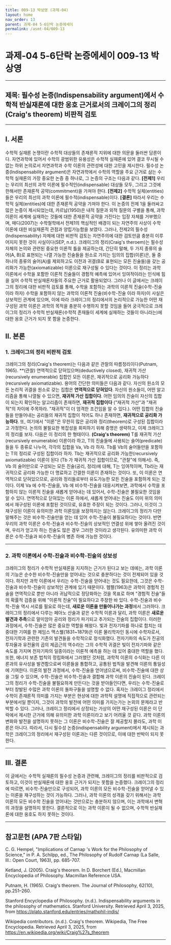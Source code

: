 ```yaml
---
title: 009-13 박상영 (과제-04)
layout: home
nav_order: 13
parent: 과제-04 5-6단락 논증에세이
permalink: /asmt-04/009-13
---
```


# 과제-04 5-6단락 논증에세이 009-13 박상영 

---

## 제목: 필수성 논증(Indispensability argument)에서 수학적 반실재론에 대한 옹호 근거로서의 크레이그의 정리(Craig's theorem) 비판적 검토

---

## I. 서론
수학적 실재론 논쟁이란 수학적 대상들의 존재론적 지위에 대한 의문을 둘러싼 담론이다. 자연과학에 있어서 수학의 광범위한 유용성은 수학적 실재론에 있어 결코 무시될 수 없는 하위 논의로서 자연과학과 수학 이론의 관련성에 대한 고민을 제시한다. 필수성 논증(Indispensability argument)은 자연과학에서 수학의 역할을 주요 근거로 삼는 수학적 실재론의 가장 중요한 논증 중 하나로, 그 논증의 구조는 다음과 같다. **[전제1]** 우리는 우리의 최선의 과학 이론에 필수적인(indispensable) 대상들 모두, 그리고 그것에 한해서만 존재론적 공약(commitment)을 가져야 한다. **[전제2]** 수학적 실체(entities)들은 우리의 최선의 과학 이론에 필수적(indispensable)이다. **[결론]** 따라서 우리는 수학적 실체(entities)에 대한 존재론적 공약을 가져야 한다. 이 논증의 전제 1을 둘러싸고 많은 논증이 제시되었는데, 카르납(1950)은 내적 질문과 외적 질문의 구별을 통해, 과학이론이 세계에 실재하는 것들에 대한 존재론적 공약을 가진다는 입장 자체를 거부했으며, 매디(2007)는 수학철학에서 전제1의 핵심적인 배경이 되는 자연주의 사상이 수학 이론에 대한 비실재론적 관점과 양립가능함을 보였다. 그러나, 전제2의 필수성(Indispensability) 자체에 대한 비판적 검토는 자연주의에 대한 검토만큼 충분히 이루어지지 못한 것이 사실이다(SEP, n.d.). 크레이그의 정리(Craig's theroem)는 필수성 자체의 논의와 관련된 중요한 이론적 틀을 제공하는데, 간단히 말해, 두 가지 종류의 술어(A, B)로 표현되는 나열 가능한 진술들을 원소로 가지는 임의의 집합(이론)은,  둘 중 하나의 종류의 술어(A)를 제외하고도 이전과 귀결(B로 표현되는 모든 진술들)을 갖는 공리화가 가능한(axiomatizable) 이론으로 재구성될 수 있다는 것이다. 이 정리는 과학 이론에서 수학을 포함한 이론적 진술들이 경험적 예측에 있어서 잉여적이라는 인식에 힘을 실어 수학적 반실재론자들의 주요한 근거로 활용되었다. 그러나 이 글에서는 크레이그의 정리에 대한 비판적 검토를 통해, 수학을 포함하는 과학의 이론적 진술(수학-진술 이라 하자) 수학을 포함하지 않는 과학의 이론적 진술(비수학-진술 이라 하자)이 사실은 상보적인 관계에 있으며, 이에 따라 크레이그의 정리에서의 논리적으로 가능한 어떤 재구성된 과학 이론은 과학의 목적을 충분히 수행하지 못할 것임을 들어 궁극적으로 크레이그의 정리가 수학적 반실재론(수학적 존재들이 세계에 실재하는 것들이 아니라는)에 대한 옹호 근거가 되지 못 함을 논증한다.

## II. 본론

### 1. 크레이그의 정리 비판적 검토

크레이그의 정리(Craig's theorem)는 다음과 같은 관찰의 따름정리이다(Putnam, 1965). **(관찰) 연역적으로 닫혀있으며(deductively closed), 재귀적 가산(recursively enumerable) 집합인 모든 이론은, 재귀적으로 공리화 가능하다(recursively axiomatizable). 용어의 간단한 의미들은 다음과 같다. 자신의 원소의 모든 논리적 귀결을 원소로 갖는 집합은 **연역적으로 닫혀있다**.  자신의 원소들이, 어떤 알고리즘을 통해 나열될 수 있으면, **재귀적 가산 집합이다**. 어떤 임의의 진술이 자신의 집합이 되는지 확인하는 알고리즘이 존재하면, **재귀적 집합이다** ("재귀적 가산"과 "재귀적"의 차이에 주목하라. "재귀적"이 더 엄격한 조건임을 알 수 있다.). 어떤 집합의 진술들을 만들어내는 공리들의 재귀적 집합이 적어도 하나 존재하면, **재귀적으로 공리화 가능하다**. 또, 여기에서 "이론"은 무한히 많은 공리와 정리(theorem)로 구성된 집합이라고 가정한다. 논의의 불필요한 복잡성을 회피하기 위해 증명은 생략하고, 이제 크레이그의 정리를 보자. 다음은 이 정리의 한 형태이다. **(Craig's theorem)** T를 재귀적 가산(recursively enumerable) 이론이라 하고, T의 진술들에 사용되는 술어(predicate)들을 두 종류로 나누어, 각각의 집합을 Va, Vb 라 하자. Tb를 Vb의 술어들만을 포함하는 T의 정리로 구성된 집합이라 하자. Tb는 재귀적으로 공리화 가능한(recursively axiomatizable) 이론이 된다 (Tb 가 재귀적 가산 집합이므로, "관찰"에 의해서). 즉, Vb 의 술어만으로 구성되는 모든 진술(공리, 정리)에 대해, T는 잉여적이며, Tb라는 재귀적으로 공리화 가능한 더 명료하고 간결한 이론이 존재하는 것이다. 또, 이 이론은 연역적으로 닫혀있으므로, 공리와 정리들로부터 유도가능한 모든 진술을 포함하게 되는 것이다. 이제 Va 에 수학-진술을, Vb 에 비수학-진술을 대응시켜보면, 과학에서 수학을 포함하지 않는 이론적 진술을 새롭게 얻어내는 데 있어서, 수학-진술은 불필요한 것임을 알 수 있다. 연역적으로 닫혀있는 이론 하에서, 새롭게 얻어내는 진술도 이미 위의 의미에서 재구성된 이론에 포함된 것이므로, 유효한 주장이 되는 것이다. 그러나, 이것이 그 재구성된 이론이 유의미한 과학 이론임을 보장하지는 않는다. 크레이그의 정리가 다만 말해주는 것은 비수학-진술만을 얻는 데 있어 수학-진술이 불필요하다는 것이다. 반면 우리의 과학 이론은 수학-진술과 비수학-진술의 상보적인 연결성 위에 쌓아 올려진 것이며, 우리가 얻고자 하는 진술도 많은 경우 그러한 것이라고 생각된다. 유의미한 과학 이론은 수학-진술과 비수학-진술의 병존 하에 가능한 것이다.

---

### 2. 과학 이론에서 수학-진술과 비수학-진술의 상보성

크레이그의 정리가 수학적 반실재론을 지지하는 근거가 된다고 보는 데에는, 과학 이론의 기능은 순수한 비수학-진술만을 얻어내는 것으로 충분하다는 것이 전제되어 있을 것이다. 하지만 과학 이론에서 우리는 수학-진술을 얻어내는 것도 필요한데, 그것은 수학-진술과 비수학-진술이 상보적인 관계에 있기 때문이다. 헴펠(1963)은 과학이 경험적 진술을 연역적으로 뿐만 아니라 귀납적으로 정당화하는 것을 목표로 하며 "경험적 진술"들의 확률적 검증을 위해 "이론적 진술"이 필요하다고 주장한 바 있다. 수학-진술과 비수학-진술 역시 서로를 필요로 하는데, **새로운 이론을 만들어나가는 과정**에서 그러하다. 크레이그의 정리에서 다루는 페아노 산술과 같은 수학적 이론과 달리, 과학 이론은 **새로운 발견과 추측**으로 말미암아 공리와 정리가 파기되고 추가되는 진술의 집합이다. 이러한 과정에서, 수학-진술은 많은 중요한 역할을 해왔다. 빛과 전자기파를 하나로 합치는 데 중대한 기여를 한 제임스 맥스웰(1831~1879)은 이론 물리학자인 동시에 수학자로서, 전자기학과 관련한 기존의 발견들을 수학적으로 정식화했다. 전자기파의 속도가 진공의 투자율과 유전율의 곱의 제곱근의 역수라는 그의 수학적 귀결은 빛이 전자기파와 같은 속도를 가지며 전자기파의 일종이라는 이론적 예측을 하는 데 있어 중대한 역할을 했다. 또한, 에너지 보존 법칙의 정립화에서 그러했던 것처럼, 과학적 이론의 수식화는 다른 이론과의 유사성을 발견함으로써 이론들을 통합하고, 공통된 법칙을 발견해 이론의 통일성에 기여한다. 이론의 발전 과정에서, 수학-진술을 얻어냄으로써, 비수학-진술에 대한 상을 그릴 수 있으며, 수학-진술은 비수학-진술과 결합해 과학 이론의 진술이 된다. 크레이그의 정리가 수학-진술을 불필요하게 만든다는 것을 받아들인다면, 우리는 수학-진술로부터 창발된 수많은 과학 이론의 돌파구들을 설명할 수 없다. 혹자는 크레이그 정리에서 수학이 존재론적 의미를 가지는 부분은 현상에 대한 과학적 설명에 직접적으로 관련되는 부분에서일 뿐이지, 그것이 과학의 발전에 어떤 의미를 가지는가는 논외의 문제라고 반박할 수 있다. 그러나, 크레이그 정리에서 상정되는 가상의 어떤 재구성된 이론은 이 단락에서 제시한 근거에 의해 유의미한 과학 이론이라고 보기 어려울 것 같다. 과학 이론의 변화와 발전을 설명하지 못하는 그 이론은 비수학-진술은 잘 제공할지 몰라도, 과학 이론은 아니다. 따라서, 다시 필수성 논증(indispensability argument)에서 제시되는 과학은 크레이그의 정리에서 재구성된 이론과는 다른 것이므로, 이에 대한 반박이 되지 못한다.  

---

## III. 결론 

 이 글에서는 수학적 실재론의 필수성 논증과 관련해, 크레이그의 정리를 비판적으로 검토하고, 이것이 반실재론에 대한 옹호 근거가 되지는 못함을 논증했다. 크레이그의 정리에 따르면, 비수학-진술만으로 구성되어, 과학 이론의 모든 비수학-진술을 얻어낼 수 있는 이론을 재구성하는 것이 가능하다. 그러나, 과학 이론의 성격을 갖기 위해서는 과학 이론의 모든 비수학 진술을 얻어내는 것만으로는 충분하지 않으며, 이는 과학에서 변혁의 과정을 설명하지 못한다. 결론적으로 이는 과학 이론이 될 수 없으며, 수학적 반실재론에 대한 옹호도 하지 못하는 것이다.  

---

## 참고문헌 (APA 7판 스타일)

C. G. Hempel, "Implications of Carnap 's Work for the Philosophy of Science," in P. A. Schilpp, ed., The Philosophy of Rudolf Carnap (La Salle, Ill.: Open Court, 1963), pp. 685-707.

Ketland, J. (2005). Craig's theorem. In D. Borchert (Ed.), Macmillan Encyclopedia of Philosophy. Macmillan Reference USA.

Putnam, H. (1965). Craig's theorem. The Journal of Philosophy, 62(10), pp.251–260.

Stanford Encyclopedia of Philosophy. (n.d.). Indispensability arguments in the philosophy of mathematics. Stanford University. Retrieved April 3, 2025, from https://plato.stanford.edu/entries/mathphil-indis/

Wikipedia contributors. (n.d.). Craig's theorem. Wikipedia, The Free Encyclopedia. Retrieved April 3, 2025, from https://en.wikipedia.org/wiki/Craig%27s_theorem

---

